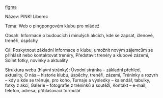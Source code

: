 [figma](https://www.figma.com/design/SP6iEs1XoBX1CIJT3tmq11/VedralLukáš?node-id=0-1&p=f&t=OVcKjeiciMbBER1z-0)


Název: PINK! Liberec

Téma: Web o pingpongovém klubu pro mládež

Obsah:  Informace o budoucích i minulých akcích,
        kde se zapsat, 
        členové, 
        trenéři, 
        úspšchy
        
Cíl:  Poskytnout základní informace o klubu, 
      umožnit novým zájemcům se přihlásit nebo kontaktovat trenéry,
      Představit trenéry a klubové zázemí,
      Sdílet fotky, novinky a aktuality
      
Struktura webu (hlavní stránky):  Úvodní stránka – základní přehled, aktuality, 
                                  O nás – historie klubu, úspěchy, trenéři, zázemí, 
                                  Tréninky a rozvrh – kdy a kde se trénuje, pro koho, 
                                  Turnaje a výsledky – kalendář, tabulky, fotky z akcí, 
                                  Galerie – fotografie z tréninků a soutěží, 
                                  Kontakt – e-mail, telefon, adresa, přihlašovací formulář
